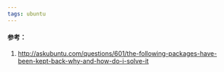 ```yaml
---
tags: ubuntu
---
```


#### 参考：
1.  http://askubuntu.com/questions/601/the-following-packages-have-been-kept-back-why-and-how-do-i-solve-it
